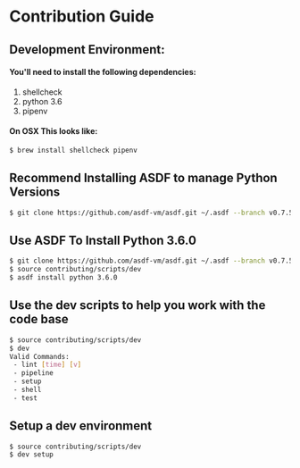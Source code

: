 # Contribution Guide

## Development Environment:

#### You'll need to install the following dependencies:

1) shellcheck  
2) python 3.6
3) pipenv


#### On OSX This looks like:
```bash
$ brew install shellcheck pipenv
```

## Recommend Installing ASDF to manage Python Versions

```bash
$ git clone https://github.com/asdf-vm/asdf.git ~/.asdf --branch v0.7.5
```

## Use ASDF To Install Python 3.6.0

```bash
$ git clone https://github.com/asdf-vm/asdf.git ~/.asdf --branch v0.7.5
$ source contributing/scripts/dev
$ asdf install python 3.6.0
```

## Use the dev scripts to help you work with the code base

```bash
$ source contributing/scripts/dev
$ dev
Valid Commands:
 - lint [time] [v]
 - pipeline
 - setup
 - shell
 - test
```

## Setup a dev environment

```bash
$ source contributing/scripts/dev
$ dev setup
```
